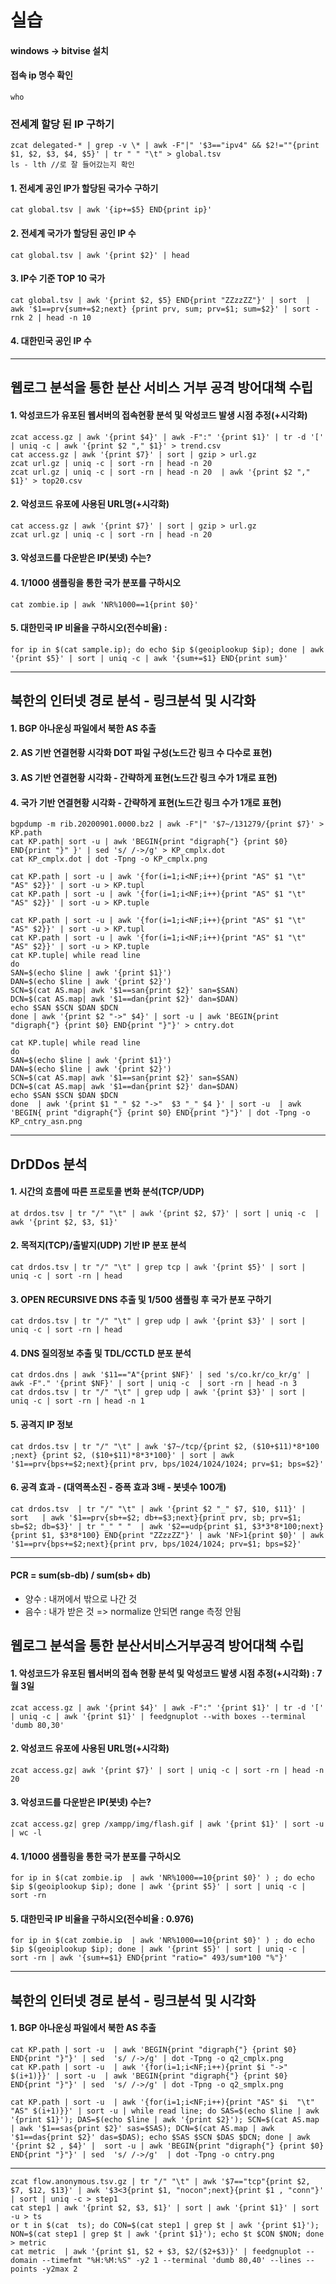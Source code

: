 # 실습

#### windows -> bitvise 설치  

#### 접속 ip 명수 확인
```
who
```

### 전세계 할당 된 IP 구하기
```
zcat delegated-* | grep -v \* | awk -F"|" '$3=="ipv4" && $2!=""{print $1, $2, $3, $4, $5}' | tr " " "\t" > global.tsv
ls - lth //로 잘 들어갔는지 확인
```

#### 1. 전세계 공인 IP가 할당된 국가수 구하기
```
cat global.tsv | awk '{ip+=$5} END{print ip}'
```

#### 2. 전세계 국가가 할당된 공인 IP 수
```
cat global.tsv | awk '{print $2}' | head
```

#### 3. IP수 기준 TOP 10 국가  
```
cat global.tsv | awk '{print $2, $5} END{print "ZZzzZZ"}' | sort  | awk '$1==prv{sum+=$2;next} {print prv, sum; prv=$1; sum=$2}' | sort -rnk 2 | head -n 10
```

#### 4. 대한민국 공인 IP 수

----
## 웹로그 분석을 통한 분산 서비스 거부 공격 방어대책 수립
#### 1. 악성코드가 유포된 웹서버의 접속현황 분석 및 악성코드 발생 시점 추정(+시각화)
```
zcat access.gz | awk '{print $4}' | awk -F":" '{print $1}' | tr -d '[' | uniq -c | awk '{print $2 "," $1}' > trend.csv
cat access.gz | awk '{print $7}' | sort | gzip > url.gz
zcat url.gz | uniq -c | sort -rn | head -n 20
zcat url.gz | uniq -c | sort -rn | head -n 20  | awk '{print $2 "," $1}' > top20.csv
```

#### 2. 악성코드 유포에 사용된 URL명(+시각화)
```
cat access.gz | awk '{print $7}' | sort | gzip > url.gz
zcat url.gz | uniq -c | sort -rn | head -n 20
```

#### 3. 악성코드를 다운받은 IP(봇넷) 수는?

#### 4. 1/1000 샘플링을 통한 국가 분포를 구하시오  
```
cat zombie.ip | awk 'NR%1000==1{print $0}'
```

#### 5. 대한민국 IP 비율을 구하시오(전수비율) : 
```
for ip in $(cat sample.ip); do echo $ip $(geoiplookup $ip); done | awk '{print $5}' | sort | uniq -c | awk '{sum+=$1} END{print sum}'
```
------
## 북한의 인터넷 경로 분석 - 링크분석 및 시각화
#### 1. BGP 아나운싱 파일에서 북한 AS 추출
#### 2. AS 기반 연결현황 시각화 DOT 파일 구성(노드간 링크 수 다수로 표현)
#### 3. AS 기반 연결현황 시각화 - 간략하게 표현(노드간 링크 수가 1개로 표현)
#### 4. 국가 기반 연결현황 시각화 - 간략하게 표현(노드간 링크 수가 1개로 표현)
```
bgpdump -m rib.20200901.0000.bz2 | awk -F"|" '$7~/131279/{print $7}' > KP.path
cat KP.path| sort -u | awk 'BEGIN{print "digraph{"} {print $0} END{print "}" }' | sed 's/ /->/g' > KP_cmplx.dot
cat KP_cmplx.dot | dot -Tpng -o KP_cmplx.png
```

```
cat KP.path | sort -u | awk '{for(i=1;i<NF;i++){print "AS" $1 "\t" "AS" $2}}' | sort -u > KP.tupl
cat KP.path | sort -u | awk '{for(i=1;i<NF;i++){print "AS" $1 "\t" "AS" $2}}' | sort -u > KP.tuple
```

```
cat KP.path | sort -u | awk '{for(i=1;i<NF;i++){print "AS" $1 "\t" "AS" $2}}' | sort -u > KP.tupl
cat KP.path | sort -u | awk '{for(i=1;i<NF;i++){print "AS" $1 "\t" "AS" $2}}' | sort -u > KP.tuple
cat KP.tuple| while read line
do
SAN=$(echo $line | awk '{print $1}')
DAN=$(echo $line | awk '{print $2}')
SCN=$(cat AS.map| awk '$1==san{print $2}' san=$SAN)
DCN=$(cat AS.map| awk '$1==dan{print $2}' dan=$DAN)
echo $SAN $SCN $DAN $DCN
done | awk '{print $2 "->" $4}' | sort -u | awk 'BEGIN{print "digraph{"} {print $0} END{print "}"}' > cntry.dot
```

```
cat KP.tuple| while read line
do
SAN=$(echo $line | awk '{print $1}')
DAN=$(echo $line | awk '{print $2}')
SCN=$(cat AS.map| awk '$1==san{print $2}' san=$SAN)
DCN=$(cat AS.map| awk '$1==dan{print $2}' dan=$DAN)
echo $SAN $SCN $DAN $DCN
done  | awk '{print $1 "_" $2 "->"  $3 "_" $4 }' | sort -u  | awk 'BEGIN{ print "digraph{"} {print $0} END{print "}"}' | dot -Tpng -o KP_cntry_asn.png
```
------
## DrDDos 분석
#### 1. 시간의 흐름에 따른 프로토콜 변화 분석(TCP/UDP)
```
at drdos.tsv | tr "/" "\t" | awk '{print $2, $7}' | sort | uniq -c  | awk '{print $2, $3, $1}'
```
#### 2. 목적지(TCP)/출발지(UDP) 기반 IP 분포 분석
```
cat drdos.tsv | tr "/" "\t" | grep tcp | awk '{print $5}' | sort | uniq -c | sort -rn | head
```

#### 3. OPEN RECURSIVE DNS 추출 및 1/500 샘플링 후 국가 분포 구하기
```
cat drdos.tsv | tr "/" "\t" | grep udp | awk '{print $3}' | sort | uniq -c | sort -rn | head
```

#### 4. DNS 질의정보 추출 및 TDL/CCTLD 분포 분석
```
cat drdos.dns | awk '$11=="A"{print $NF}' | sed 's/co.kr/co_kr/g' | awk -F"." '{print $NF}' | sort | uniq -c  | sort -rn | head -n 3
cat drdos.tsv | tr "/" "\t" | grep udp | awk '{print $3}' | sort | uniq -c | sort -rn | head -n 1
```

#### 5. 공격지 IP 정보
```
cat drdos.tsv | tr "/" "\t" | awk '$7~/tcp/{print $2, ($10+$11)*8*100 ;next} {print $2, ($10+$11)*8*3*100}' | sort | awk '$1==prv{bps+=$2;next}{print prv, bps/1024/1024/1024; prv=$1; bps=$2}'
```

#### 6. 공격 효과 - (대역폭소진 - 증폭 효과 3배 - 봇넷수 100개)
```
cat drdos.tsv  | tr "/" "\t" | awk '{print $2 "_" $7, $10, $11}' | sort   | awk '$1==prv{sb+=$2; db+=$3;next}{print prv, sb; prv=$1; sb=$2; db=$3}' | tr "_" " "  | awk '$2==udp{print $1, $3*3*8*100;next}{print $1, $3*8*100} END{print "ZZzzZZ"}' | awk 'NF>1{print $0}' | awk '$1==prv{bps+=$2;next}{print prv, bps/1024/1024; prv=$1; bps=$2}'
```
-----
#### PCR = sum(sb-db) / sum(sb+ db)
- 양수 : 내꺼에서 밖으로 나간 것
- 음수 : 내가 받은 것
=> normalize 안되면 range 측정 안됨  

## 웹로그 분석을 통한 분산서비스거부공격 방어대책 수립

#### 1. 악성코드가 유포된 웹서버의 접속 현황 분석 및 악성코드 발생 시점 추정(+시각화) : 7월 3일
```
zcat access.gz | awk '{print $4}' | awk -F":" '{print $1}' | tr -d '[' | uniq -c | awk '{print $1}' | feedgnuplot --with boxes --terminal 'dumb 80,30'
```

#### 2. 악성코드 유포에 사용된 URL명(+시각화)
```
zcat access.gz| awk '{print $7}' | sort | uniq -c | sort -rn | head -n 20
```

#### 3. 악성코드를 다운받은 IP(봇넷) 수는?
```
zcat access.gz| grep /xampp/img/flash.gif | awk '{print $1}' | sort -u | wc -l
```

#### 4. 1/1000 샘플링을 통한 국가 분포를 구하시오
```
for ip in $(cat zombie.ip  | awk 'NR%1000==10{print $0}' ) ; do echo $ip $(geoiplookup $ip); done | awk '{print $5}' | sort | uniq -c | sort -rn
```

#### 5. 대한민국 IP 비율을 구하시오(전수비율 : 0.976)
```
for ip in $(cat zombie.ip  | awk 'NR%1000==10{print $0}' ) ; do echo $ip $(geoiplookup $ip); done | awk '{print $5}' | sort | uniq -c | sort -rn | awk '{sum+=$1} END{print "ratio=" 493/sum*100 "%"}'
```
----
## 북한의 인터넷 경로 분석 - 링크분석 및 시각화
#### 1. BGP 아나운싱 파일에서 북한 AS 추출
```
cat KP.path | sort -u  | awk 'BEGIN{print "digraph{"} {print $0} END{print "}"}' | sed  's/ /->/g' | dot -Tpng -o q2_cmplx.png
cat KP.path | sort -u  | awk '{for(i=1;i<NF;i++){print $i "->" $(i+1)}}' | sort -u  | awk 'BEGIN{print "digraph{"} {print $0} END{print "}"}' | sed  's/ /->/g' | dot -Tpng -o q2_smplx.png
```

```
cat KP.path | sort -u  | awk '{for(i=1;i<NF;i++){print "AS" $i  "\t"  "AS" $(i+1)}}' | sort -u | while read line; do SAS=$(echo $line | awk '{print $1}'); DAS=$(echo $line | awk '{print $2}'); SCN=$(cat AS.map | awk '$1==sas{print $2}' sas=$SAS); DCN=$(cat AS.map | awk '$1==das{print $2}' das=$DAS); echo $SAS $SCN $DAS $DCN; done | awk '{print $2 , $4}' |  sort -u | awk 'BEGIN{print "digraph{"} {print $0} END{print "}"}' | sed  's/ /->/g'  | dot -Tpng -o cntry.png
```

----
```
zcat flow.anonymous.tsv.gz | tr "/" "\t" | awk '$7=="tcp"{print $2, $7, $12, $13}' | awk '$3<3{print $1, "nocon";next}{print $1 , "conn"}' | sort | uniq -c > step1
cat step1 | awk '{print $2, $3, $1}' | sort | awk '{print $1}' | sort -u > ts
or t in $(cat  ts); do CON=$(cat step1 | grep $t | awk '{print $1}'); NON=$(cat step1 | grep $t | awk '{print $1}'); echo $t $CON $NON; done > metric
cat metric  | awk '{print $1, $2 + $3, $2/($2+$3)}' | feedgnuplot --domain --timefmt "%H:%M:%S" -y2 1 --terminal 'dumb 80,40' --lines --points -y2max 2
```

